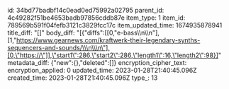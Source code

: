 id: 34bd77badbf14c0ead0ed75992a02795
parent_id: 4c49282f51be4653badb97856cddb87e
item_type: 1
item_id: 789569b591f04fefb3121c3829fcc17c
item_updated_time: 1674935878941
title_diff: "[]"
body_diff: "[{\"diffs\":[[0,\"e-bass\\\n\\\n\"],[1,\"https://www.gearnews.com/kraftwerk-their-legendary-synths-sequencers-and-sounds/\\\n\\\n\"],[0,\"https://\"]],\"start1\":286,\"start2\":286,\"length1\":16,\"length2\":98}]"
metadata_diff: {"new":{},"deleted":[]}
encryption_cipher_text: 
encryption_applied: 0
updated_time: 2023-01-28T21:40:45.096Z
created_time: 2023-01-28T21:40:45.096Z
type_: 13
